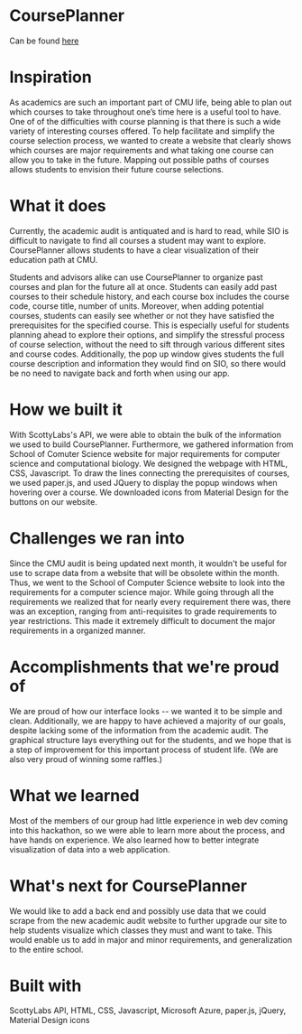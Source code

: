 # CoursePlanner
Can be found [here](https://me.stevenshan.com/scottyhacks-2018)

# Inspiration
As academics are such an important part of CMU life, being able to plan out which courses to take throughout one’s time here is a useful tool to have. One of of the difficulties with course planning is that there is such a wide variety of interesting courses offered. To help facilitate and simplify the course selection process, we wanted to create a website that clearly shows which courses are major requirements and what taking one course can allow you to take in the future. Mapping out possible paths of courses allows students to envision their future course selections. 

# What it does
Currently, the academic audit is antiquated and is hard to read, while SIO is difficult to navigate to find all courses a student may want to explore. CoursePlanner allows students to have a clear visualization of their education path at CMU. 

Students and advisors alike can use CoursePlanner to organize past courses and plan for the future all at once. Students can easily add past courses to their schedule history, and each course box includes the course code, course title, number of units. Moreover, when adding potential courses, students can easily see whether or not they have satisfied the prerequisites for the specified course. This is especially useful for students planning ahead to explore their options, and simplify the stressful process of course selection, without the need to sift through various different sites and course codes. Additionally, the pop up window gives students the full course description and information they would find on SIO, so there would be no need to navigate back and forth when using our app.

# How we built it 
With ScottyLabs's API, we were able to obtain the bulk of the information we used to build CoursePlanner. Furthermore, we gathered information from School of Comuter Science website for major requirements for computer science and computational biology. We designed the webpage with HTML, CSS, Javascript. To draw the lines connecting the prerequisites of courses, we used paper.js, and used JQuery to display the popup windows when hovering over a course. We downloaded icons from Material Design for the buttons on our website.

# Challenges we ran into
Since the CMU audit is being updated next month, it wouldn't be useful for use to scrape data from a website that will be obsolete within the month. Thus, we went to the School of Computer Science website to look into the requirements for a computer science major. While going through all the requirements we realized that for nearly every requirement there was, there was an exception, ranging from anti-requisites to grade requirements to year restrictions. This made it extremely difficult to document the major requirements in a organized manner.

# Accomplishments that we're proud of
We are proud of how our interface looks -- we wanted it to be simple and clean. Additionally, we are happy to have achieved a majority of our goals, despite lacking some of the information from the academic audit. The graphical structure lays everything out for the students, and we hope that is a step of improvement for this important process of student life. (We are also very proud of winning some raffles.)

# What we learned
Most of the members of our group had little experience in web dev coming into this hackathon, so we were able to learn more about the process, and have hands on experience. We also learned how to better integrate visualization of data into a web application.

# What's next for CoursePlanner
We would like to add a back end and possibly use data that we could scrape from the new academic audit website to further upgrade our site to help students visualize which classes they must and want to take. This would enable us to add in major and minor requirements, and generalization to the entire school.

# Built with
ScottyLabs API, HTML, CSS, Javascript, Microsoft Azure, paper.js, jQuery, Material Design icons

